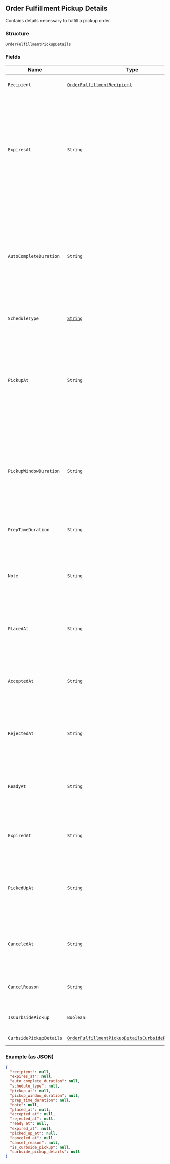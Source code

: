 ## Order Fulfillment Pickup Details

Contains details necessary to fulfill a pickup order.

### Structure

`OrderFulfillmentPickupDetails`

### Fields

| Name | Type | Tags | Description |
|  --- | --- | --- | --- |
| `Recipient` | [`OrderFulfillmentRecipient`](/doc/models/order-fulfillment-recipient.md) | Optional | Contains information on the recipient of a fulfillment. |
| `ExpiresAt` | `String` | Optional | The [timestamp](#workingwithdates) indicating when this fulfillment<br>will expire if it is not accepted. Must be in RFC 3339 format<br>e.g., "2016-09-04T23:59:33.123Z". Expiration time can only be set up to 7<br>days in the future. If `expires_at` is not set, this pickup fulfillment<br>will be automatically accepted when placed. |
| `AutoCompleteDuration` | `String` | Optional | The duration of time after which an open and accepted pickup fulfillment<br>will automatically move to the `COMPLETED` state. Must be in RFC3339<br>duration format e.g., "P1W3D".<br><br>If not set, this pickup fulfillment will remain accepted until it is canceled or completed. |
| `ScheduleType` | [`String`](/doc/models/order-fulfillment-pickup-details-schedule-type.md) | Optional | The schedule type of the pickup fulfillment. |
| `PickupAt` | `String` | Optional | The [timestamp](#workingwithdates) that represents the start of the pickup window.<br>Must be in RFC3339 timestamp format, e.g., "2016-09-04T23:59:33.123Z".<br>For fulfillments with the schedule type `ASAP`, this is automatically set<br>to the current time plus the expected duration to prepare the fulfillment. |
| `PickupWindowDuration` | `String` | Optional | The window of time in which the order should be picked up after the `pickup_at` timestamp.<br>Must be in RFC3339 duration format, e.g., "P1W3D". Can be used as an<br>informational guideline for merchants. |
| `PrepTimeDuration` | `String` | Optional | The duration of time it takes to prepare this fulfillment.<br>Must be in RFC3339 duration format, e.g., "P1W3D". |
| `Note` | `String` | Optional | A note meant to provide additional instructions about the pickup<br>fulfillment displayed in the Square Point of Sale and set by the API. |
| `PlacedAt` | `String` | Optional | The [timestamp](#workingwithdates) indicating when the fulfillment<br>was placed. Must be in RFC3339 timestamp format, e.g., "2016-09-04T23:59:33.123Z". |
| `AcceptedAt` | `String` | Optional | The [timestamp](#workingwithdates) indicating when the fulfillment<br>was accepted. In RFC3339 timestamp format,<br>e.g., "2016-09-04T23:59:33.123Z". |
| `RejectedAt` | `String` | Optional | The [timestamp](#workingwithdates) indicating when the fulfillment<br>was rejected. In RFC3339 timestamp format, e.g., "2016-09-04T23:59:33.123Z". |
| `ReadyAt` | `String` | Optional | The [timestamp](#workingwithdates) indicating when the fulfillment is<br>marked as ready for pickup. In RFC3339 timestamp format, e.g., "2016-09-04T23:59:33.123Z". |
| `ExpiredAt` | `String` | Optional | The [timestamp](#workingwithdates) indicating when the fulfillment expired.<br>In RFC3339 timestamp format, e.g., "2016-09-04T23:59:33.123Z". |
| `PickedUpAt` | `String` | Optional | The [timestamp](#workingwithdates) indicating when the fulfillment<br>was picked up by the recipient. In RFC3339 timestamp format,<br>e.g., "2016-09-04T23:59:33.123Z". |
| `CanceledAt` | `String` | Optional | The [timestamp](#workingwithdates) in RFC3339 timestamp format, e.g., "2016-09-04T23:59:33.123Z",<br>indicating when the fulfillment was canceled. |
| `CancelReason` | `String` | Optional | A description of why the pickup was canceled. Max length: 100 characters. |
| `IsCurbsidePickup` | `Boolean` | Optional | If true, indicates this pickup order is for curbside pickup, not in-store pickup. |
| `CurbsidePickupDetails` | [`OrderFulfillmentPickupDetailsCurbsidePickupDetails`](/doc/models/order-fulfillment-pickup-details-curbside-pickup-details.md) | Optional | Specific details for curbside pickup. |

### Example (as JSON)

```json
{
  "recipient": null,
  "expires_at": null,
  "auto_complete_duration": null,
  "schedule_type": null,
  "pickup_at": null,
  "pickup_window_duration": null,
  "prep_time_duration": null,
  "note": null,
  "placed_at": null,
  "accepted_at": null,
  "rejected_at": null,
  "ready_at": null,
  "expired_at": null,
  "picked_up_at": null,
  "canceled_at": null,
  "cancel_reason": null,
  "is_curbside_pickup": null,
  "curbside_pickup_details": null
}
```

